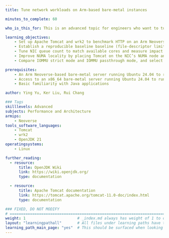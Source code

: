 ```yaml
---
title: Tune network workloads on Arm-based bare-metal instances

minutes_to_complete: 60

who_is_this_for: This is an advanced topic for engineers who want to tune the performance of network workloads on Arm Neoverse-based bare-metal instances.

learning_objectives: 
    - Set up Apache Tomcat and wrk2 to benchmark HTTP on an Arm Neoverse bare‑metal host
    - Establish a reproducible baseline baseline (file‑descriptor limits, logging, thread counts, fixed core set)
    - Tune NIC queue count to match available cores and measure impact
    - Improve NUMA locality by placing Tomcat on the NIC’s NUMA node and aligning worker threads with cores
    - Compare IOMMU strict mode and IOMMU passthrough mode, and select the configuration that delivers the best performance for your workload

prerequisites:
    - An Arm Neoverse-based bare-metal server running Ubuntu 24.04 to run Apache Tomcat
    - Access to an x86_64 bare-metal server running Ubuntu 24.04 to run `wrk2`
    - Basic familiarity with Java applications

author: Ying Yu, Ker Liu, Rui Chang

### Tags
skilllevels: Advanced
subjects: Performance and Architecture
armips:
    - Neoverse
tools_software_languages:
    - Tomcat
    - wrk2
    - OpenJDK 21
operatingsystems:
    - Linux

further_reading:
  - resource:
      title: OpenJDK Wiki 
      link: https://wiki.openjdk.org/
      type: documentation

  - resource:
      title: Apache Tomcat documentation
      link: https://tomcat.apache.org/tomcat-11.0-doc/index.html
      type: documentation

### FIXED, DO NOT MODIFY
# ================================================================================
weight: 1                       # _index.md always has weight of 1 to order correctly
layout: "learningpathall"       # All files under learning paths have this same wrapper
learning_path_main_page: "yes"  # This should be surfaced when looking for related content. Only set for _index.md of learning path content.
---
```

